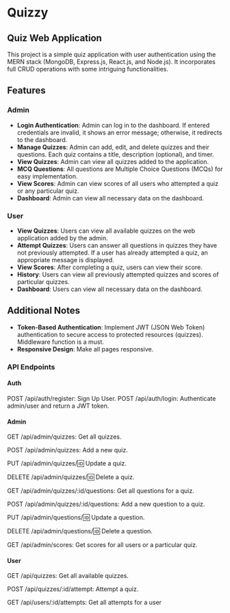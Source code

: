 # Quizzy

## Quiz Web Application

This project is a simple quiz application with user authentication using the MERN stack (MongoDB, Express.js, React.js, and Node.js). It incorporates full CRUD operations with some intriguing functionalities.

## Features

### Admin
- **Login Authentication**: Admin can log in to the dashboard. If entered credentials are invalid, it shows an error message; otherwise, it redirects to the dashboard.
- **Manage Quizzes**: Admin can add, edit, and delete quizzes and their questions. Each quiz contains a title, description (optional), and timer.
- **View Quizzes**: Admin can view all quizzes added to the application.
- **MCQ Questions**: All questions are Multiple Choice Questions (MCQs) for easy implementation.
- **View Scores**: Admin can view scores of all users who attempted a quiz or any particular quiz.
- **Dashboard**: Admin can view all necessary data on the dashboard.

### User
- **View Quizzes**: Users can view all available quizzes on the web application added by the admin.
- **Attempt Quizzes**: Users can answer all questions in quizzes they have not previously attempted. If a user has already attempted a quiz, an appropriate message is displayed.
- **View Scores**: After completing a quiz, users can view their score.
- **History**: Users can view all previously attempted quizzes and scores of particular quizzes.
- **Dashboard**: Users can view all necessary data on the dashboard.

## Additional Notes
- **Token-Based Authentication**: Implement JWT (JSON Web Token) authentication to secure access to protected resources (quizzes). Middleware function is a must.
- **Responsive Design**: Make all pages responsive.


### API Endpoints
#### Auth
POST /api/auth/register: Sign Up User.
POST /api/auth/login: Authenticate admin/user and return a JWT token.

#### Admin
GET /api/admin/quizzes: Get all quizzes.

POST /api/admin/quizzes: Add a new quiz.

PUT /api/admin/quizzes/:id: Update a quiz.

DELETE /api/admin/quizzes/:id: Delete a quiz.

GET /api/admin/quizzes/:id/questions: Get all questions for a quiz.

POST /api/admin/quizzes/:id/questions: Add a new question to a quiz.

PUT /api/admin/questions/:id: Update a question.

DELETE /api/admin/questions/:id: Delete a question.

GET /api/admin/scores: Get scores for all users or a particular quiz.

#### User
GET /api/quizzes: Get all available quizzes.

POST /api/quizzes/:id/attempt: Attempt a quiz.

GET /api/users/:id/attempts: Get all attempts for a user
